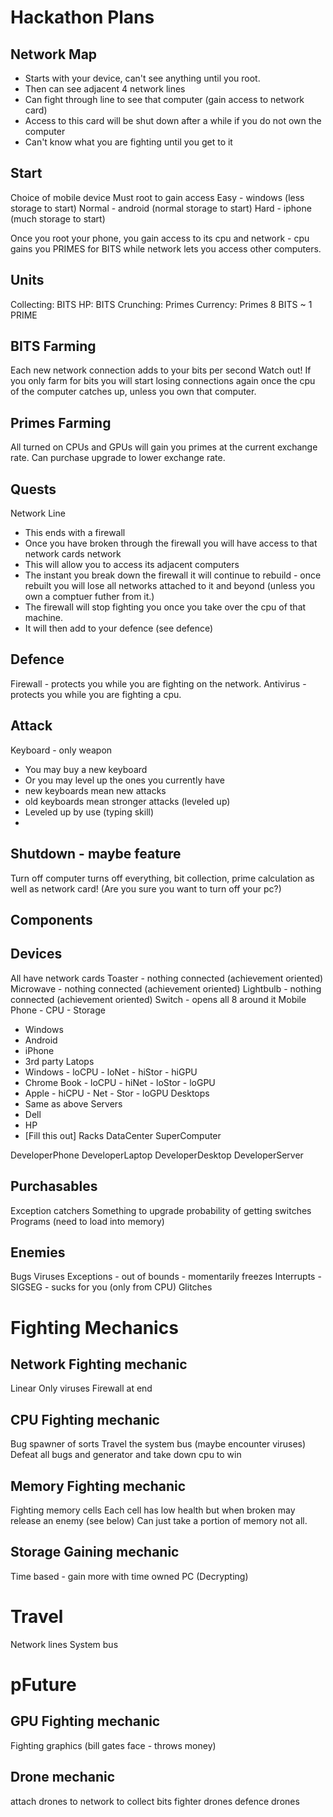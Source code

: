Hackathon Plans
==========

Network Map
----------
 - Starts with your device, can't see anything until you root.
 - Then can see adjacent 4 network lines
 - Can fight through line to see that computer (gain access to network card)
 - Access to this card will be shut down after a while if you do not own the computer
 - Can't know what you are fighting until you get to it

Start
----------
Choice of mobile device
Must root to gain access
Easy - windows (less storage to start)
Normal - android (normal storage to start)
Hard - iphone (much storage to start)

Once you root your phone, you gain access to its
cpu and network - cpu gains you PRIMES for BITS while network
lets you access other computers.

Units
----------
Collecting: BITS
HP:         BITS
Crunching:  Primes
Currency:   Primes
8 BITS ~ 1 PRIME

BITS Farming
----------
Each new network connection adds to your bits per second
Watch out! If you only farm for bits you will start losing 
connections again once the cpu of the computer catches up,
unless you own that computer.

Primes Farming
----------
All turned on CPUs and GPUs will gain you primes at the current exchange rate.
Can purchase upgrade to lower exchange rate.

Quests
----------
Network Line 
 - This ends with a firewall
 - Once you have broken through the firewall 
   you will have access to that network cards network
 - This will allow you to access its adjacent computers
 - The instant you break down the firewall it will
   continue to rebuild - once rebuilt you will lose
   all networks attached to it and beyond (unless you
   own a comptuer futher from it.)
 - The firewall will stop fighting you once you take over
   the cpu of that machine.
 - It will then add to your defence (see defence)
 
 
Defence
----------
Firewall - protects you while you are fighting on the network.
Antivirus - protects you while you are fighting a cpu.

Attack
----------
Keyboard - only weapon
 - You may buy a new keyboard
 - Or you may level up the ones you currently have
  - new keyboards mean new attacks
  - old keyboards mean stronger attacks (leveled up)
 - Leveled up by use (typing skill)
 - 
 
Shutdown - maybe feature
----------
Turn off computer turns off everything, bit collection, prime calculation
as well as network card! (Are you sure you want to turn off your pc?)


Components
----------

Devices
----------
All have network cards
Toaster - nothing connected (achievement oriented)
Microwave - nothing connected (achievement oriented)
Lightbulb - nothing connected (achievement oriented)
Switch - opens all 8 around it
Mobile Phone - CPU - Storage
 - Windows
 - Android
 - iPhone
 - 3rd party
Latops
 - Windows - loCPU - loNet - hiStor - hiGPU
 - Chrome Book - loCPU - hiNet - loStor - loGPU
 - Apple - hiCPU - Net - Stor - loGPU
Desktops
 - Same as above
Servers
 - Dell
 - HP
 - [Fill this out]
Racks 
DataCenter
SuperComputer

DeveloperPhone
DeveloperLaptop
DeveloperDesktop
DeveloperServer

Purchasables
----------
Exception catchers
Something to upgrade probability of getting switches
Programs (need to load into memory)



Enemies
----------
Bugs
Viruses
Exceptions - out of bounds - momentarily freezes
Interrupts - SIGSEG - sucks for you (only from CPU)
Glitches


Fighting Mechanics
==========

Network Fighting mechanic
----------
Linear
Only viruses
Firewall at end

CPU Fighting mechanic
----------
Bug spawner of sorts
Travel the system bus (maybe encounter viruses)
Defeat all bugs and generator and take down cpu to win



Memory Fighting mechanic
----------
Fighting memory cells
Each cell has low health
but when broken may release an enemy (see below)
Can just take a portion of memory not all.

Storage Gaining mechanic
----------
Time based - gain more with time owned PC (Decrypting)

Travel
==========

Network lines
System bus

pFuture
==========

GPU Fighting mechanic
----------
Fighting graphics (bill gates face - throws money)

Drone mechanic
----------
attach drones to network to collect bits
fighter drones
defence drones

